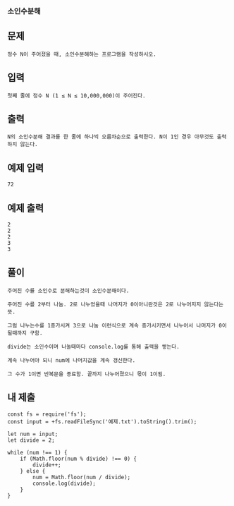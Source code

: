 ### 소인수분해

## 문제

```
정수 N이 주어졌을 때, 소인수분해하는 프로그램을 작성하시오.
```

## 입력

```
첫째 줄에 정수 N (1 ≤ N ≤ 10,000,000)이 주어진다.
```

## 출력

```
N의 소인수분해 결과를 한 줄에 하나씩 오름차순으로 출력한다. N이 1인 경우 아무것도 출력하지 않는다.
```

## 예제 입력

```
72
```

## 예제 출력

```
2
2
2
3
3
```

## 풀이

```
주어진 수를 소인수로 분해하는것이 소인수분해이다.

주어진 수를 2부터 나눔. 2로 나누었을때 나머지가 0이아니란것은 2로 나누어지지 않는다는 뜻.

그럼 나누는수를 1증가시켜 3으로 나눔 이런식으로 계속 증가시키면서 나누어서 나머지가 0이 될때까지 구함.

divide는 소인수이며 나눌때마다 console.log를 통해 출력을 쌓는다.

계속 나누어야 되니 num에 나머지값을 계속 갱신한다.

그 수가 1이면 반복문을 종료함. 끝까지 나누어졌으니 몫이 1이됨.
```

## 내 제출

```
const fs = require('fs');
const input = +fs.readFileSync('예제.txt').toString().trim();

let num = input;
let divide = 2;

while (num !== 1) {
    if (Math.floor(num % divide) !== 0) {
        divide++;
    } else {
        num = Math.floor(num / divide);
        console.log(divide);
    }
}

```
